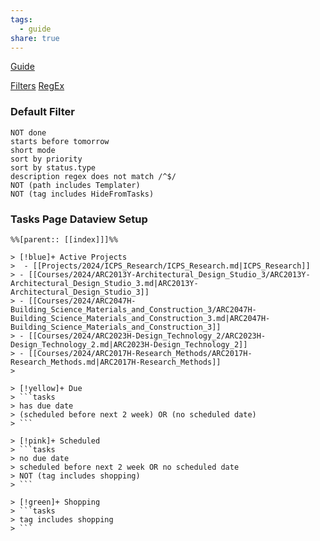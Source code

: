 ```yaml
---
tags:
  - guide
share: true
---
```

[Guide](https://publish.obsidian.md/tasks/Introduction)

[Filters](https://publish.obsidian.md/tasks/Queries/Filters)
[RegEx](https://publish.obsidian.md/tasks/Queries/Regular+Expressions)

### Default Filter
```
NOT done
starts before tomorrow
short mode
sort by priority
sort by status.type
description regex does not match /^$/
NOT (path includes Templater)
NOT (tag includes HideFromTasks)
```

### Tasks Page Dataview Setup

```
%%[parent:: [[index]]]%%

> [!blue]+ Active Projects
>  - [[Projects/2024/ICPS_Research/ICPS_Research.md|ICPS_Research]]
> - [[Courses/2024/ARC2013Y-Architectural_Design_Studio_3/ARC2013Y-Architectural_Design_Studio_3.md|ARC2013Y-Architectural_Design_Studio_3]]
> - [[Courses/2024/ARC2047H-Building_Science_Materials_and_Construction_3/ARC2047H-Building_Science_Materials_and_Construction_3.md|ARC2047H-Building_Science_Materials_and_Construction_3]]
> - [[Courses/2024/ARC2023H-Design_Technology_2/ARC2023H-Design_Technology_2.md|ARC2023H-Design_Technology_2]]
> - [[Courses/2024/ARC2017H-Research_Methods/ARC2017H-Research_Methods.md|ARC2017H-Research_Methods]]
> 

> [!yellow]+ Due
> ```tasks
> has due date
> (scheduled before next 2 week) OR (no scheduled date)
> ```

> [!pink]+ Scheduled
> ```tasks
> no due date
> scheduled before next 2 week OR no scheduled date
> NOT (tag includes shopping)
> ```

> [!green]+ Shopping
> ```tasks
> tag includes shopping
> ```

```
